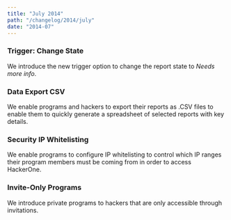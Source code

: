 ```yaml
---
title: "July 2014"
path: "/changelog/2014/july"
date: "2014-07"
---
```


### Trigger: Change State
We introduce the new trigger option to change the report state to <i>Needs more info</i>.

### Data Export CSV
We enable programs and hackers to export their reports as .CSV files to enable them to quickly generate a spreadsheet of selected reports with key details.

### Security IP Whitelisting
We enable programs to configure IP whitelisting to control which IP ranges their program members must be coming from in order to access HackerOne.

### Invite-Only Programs
We introduce private programs to hackers that are only accessible through invitations.  

